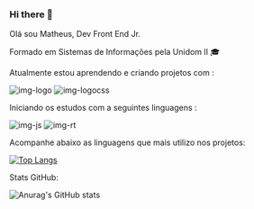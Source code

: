 ### Hi there 👋

Olá sou Matheus,  Dev Front End Jr. 

Formado em Sistemas de Informações pela Unidom II :mortar_board:

Atualmente estou aprendendo e criando projetos com :

<img src="https://img.shields.io/badge/HTML5-E34F26?style=for-the-badge&logo=html5&logoColor=white" alt="img-logo"> <a href="https://github.com/KlyscSilva/javaScript2023"></a>
<img src="https://img.shields.io/badge/CSS3-1572B6?style=for-the-badge&logo=css3&logoColor=white" alt="img-logocss">

Iniciando os estudos com a seguintes linguagens : 

<img src="https://img.shields.io/badge/JavaScript-323330?style=for-the-badge&logo=javascript&logoColor=F7DF1E" alt="img-js">
<img src="https://img.shields.io/badge/React-20232A?style=for-the-badge&logo=react&logoColor=61DAFB" alt="img-rt">


Acompanhe abaixo as linguagens que mais utilizo nos projetos:
<br>

[![Top Langs](https://github-readme-stats.vercel.app/api/top-langs/?username=KlyscSilva)](https://github.com/anuraghazra/github-readme-stats)

Stats GitHub:
<br>

![Anurag's GitHub stats](https://github-readme-stats.vercel.app/api?username=KlyscSilva&show_icons=true&theme=dracula)
